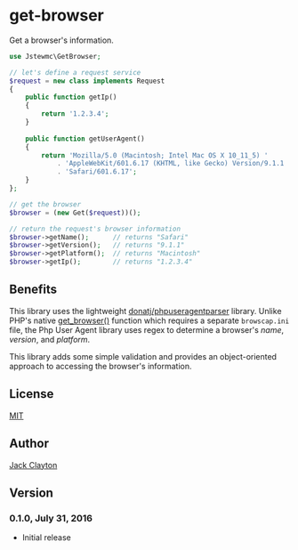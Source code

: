 # get-browser
Get a browser's information.

```php
use Jstewmc\GetBrowser;

// let's define a request service
$request = new class implements Request
{
    public function getIp()
    {
        return '1.2.3.4';
    }
    
    public function getUserAgent()
    {
        return 'Mozilla/5.0 (Macintosh; Intel Mac OS X 10_11_5) '
            . 'AppleWebKit/601.6.17 (KHTML, like Gecko) Version/9.1.1 '
            . 'Safari/601.6.17';
    }
};

// get the browser
$browser = (new Get($request))();

// return the request's browser information
$browser->getName();      // returns "Safari"
$browser->getVersion();   // returns "9.1.1"
$browser->getPlatform();  // returns "Macintosh"
$browser->getIp();        // returns "1.2.3.4"
```

## Benefits

This library uses the lightweight [donatj/phpuseragentparser](https://github.com/donatj/PhpUserAgent) library. Unlike PHP's native [get_browser()](http://php.net/manual/en/function.get-browser.php) function which requires a separate `browscap.ini` file, the Php User Agent library uses regex to determine a browser's _name_, _version_, and _platform_.

This library adds some simple validation and provides an object-oriented approach to accessing the browser's information.

## License

[MIT](https://github.com/jstewmc/get-browser/blob/master/LICENSE)

## Author

[Jack Clayton](clayjs0@gmail.com)

## Version

### 0.1.0, July 31, 2016

* Initial release
